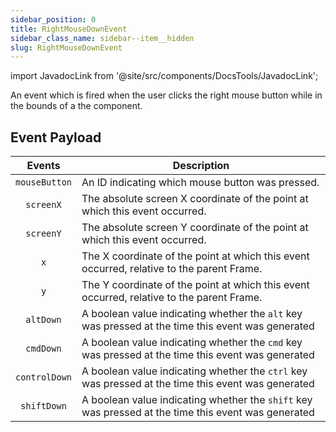 ```yaml
---
sidebar_position: 0
title: RightMouseDownEvent
sidebar_class_name: sidebar--item__hidden
slug: RightMouseDownEvent
---
```


import JavadocLink from '@site/src/components/DocsTools/JavadocLink';

<JavadocLink type="engine" location="org/dwcj/component/event/RightMouseDownEvent" top='true' />

An event which is fired when the user clicks the right mouse button while in the bounds of a the component.

## Event Payload

| Events | Description |
|:-:|-|
|`mouseButton`|An ID indicating which mouse button was pressed.|
|`screenX`|The absolute screen X coordinate of the point at which this event occurred.|
|`screenY`|The absolute screen Y coordinate of the point at which this event occurred.|
|`x`|The X coordinate of the point at which this event occurred, relative to the parent <JavadocLink type="engine" location="org/dwcj/component/window/Frame" code='true'>Frame</JavadocLink>.|
|`y`|The Y coordinate of the point at which this event occurred, relative to the parent <JavadocLink type="engine" location="org/dwcj/component/window/Frame" code='true'>Frame</JavadocLink>.|
|`altDown`|A boolean value indicating whether the `alt` key was pressed at the time this event was generated|
|`cmdDown`|A boolean value indicating whether the `cmd` key was pressed at the time this event was generated|
|`controlDown`|A boolean value indicating whether the `ctrl` key was pressed at the time this event was generated|
|`shiftDown`|A boolean value indicating whether the `shift` key was pressed at the time this event was generated|